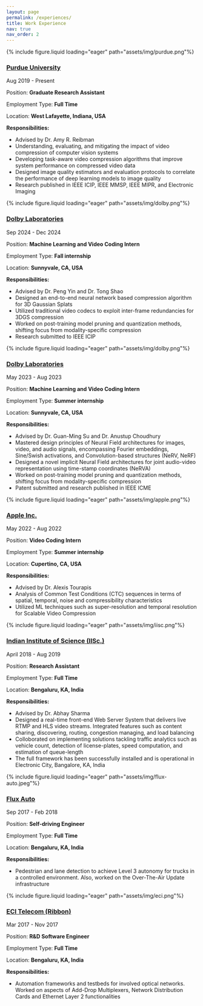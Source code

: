 ```yaml
---
layout: page
permalink: /experiences/
title: Work Experience
nav: true
nav_order: 2
---
```


<div class="project0">
    <div class="image-container0">
        {% include figure.liquid loading="eager" path="assets/img/purdue.png"%}
    </div>
    <div class="project-details0">
        <div class="heading">
        <a href="https://www.purdue.edu/"><h3>Purdue University</h3></a>
        <span class="timeline">Aug 2019 - Present</span>
        </div>
        <p>Position: <strong>Graduate Research Assistant</strong></p>
        <p>Employment Type: <strong>Full Time</strong></p>
        <p>Location: <strong>West Lafayette, Indiana, USA</strong></p>
        <p><b>Responsibilities:</b></p>
        <ul>
            <li>Advised by Dr. Amy R. Reibman</li>
            <li>Understanding, evaluating, and mitigating the impact of video compression of computer vision systems</li>
            <li>Developing task-aware video compression algorithms that improve system performance on compressed video data</li>
            <li>Designed image quality estimators and evaluation protocols to correlate the performance of deep learning models to image quality</li>
            <li>Research published in IEEE ICIP, IEEE MMSP, IEEE MIPR, and Electronic Imaging </li>
        </ul>
    </div>
</div>

<div class="project0">
    <div class="image-container0">
        {% include figure.liquid loading="eager" path="assets/img/dolby.png"%}
    </div>
    <div class="project-details0">
        <div class="heading">
        <a href="https://www.dolby.com/en-in/"><h3>Dolby Laboratories</h3></a>
        <span class="timeline">Sep 2024 - Dec 2024</span>
        </div>
        <p>Position: <strong>Machine Learning and Video Coding Intern </strong></p>
        <p>Employment Type: <strong>Fall internship</strong></p>        
        <p>Location: <strong>Sunnyvale, CA, USA</strong></p>
        <p><b>Responsibilities:</b></p>
        <ul>
            <li>Advised by Dr. Peng Yin and Dr. Tong Shao</li>
            <li>Designed an end-to-end neural network based compression algorithm for 3D Gaussian Splats</li>
            <li>Utilized traditional video codecs to exploit inter-frame redundancies for 3DGS compression</li>
            <li>Worked on post-training model pruning and quantization methods, shifting focus from modality-specific compression</li>
            <li>Research submitted to IEEE ICIP</li>
        </ul>
    </div>
</div>


<div class="project0">
    <div class="image-container0">
        {% include figure.liquid loading="eager" path="assets/img/dolby.png"%}
    </div>
    <div class="project-details0">
        <div class="heading">
        <a href="https://www.dolby.com/en-in/"><h3>Dolby Laboratories</h3></a>
        <span class="timeline">May 2023 - Aug 2023</span>
        </div>
        <p>Position: <strong>Machine Learning and Video Coding Intern </strong></p>
        <p>Employment Type: <strong>Summer internship</strong></p>        
        <p>Location: <strong>Sunnyvale, CA, USA</strong></p>
        <p><b>Responsibilities:</b></p>
        <ul>
            <li>Advised by Dr. Guan-Ming Su and Dr. Anustup Choudhury</li>
            <li>Mastered design principles of Neural Field architectures for images, video, and audio signals, encompassing Fourier embeddings, Sine/Swish activations, and Convolution-based structures (NeRV, NeRF)</li>
            <li>Designed a novel implicit Neural Field architectures for joint audio-video representation using time-stamp coordinates (NeRVA)</li>
            <li>Worked on post-training model pruning and quantization methods, shifting focus from modality-specific compression</li>
            <li>Patent submitted and research published in IEEE ICME</li>
        </ul>
    </div>
</div>


<div class="project0">
    <div class="image-container0">
        {% include figure.liquid loading="eager" path="assets/img/apple.png"%}
    </div>
    <div class="project-details0">
        <div class="heading">
        <a href="https://www.apple.com/careers/us/work-at-apple.html"><h3>Apple Inc.</h3></a>
        <span class="timeline">May 2022 - Aug 2022</span>
        </div>
        <p>Position: <strong>Video Coding Intern </strong></p>
        <p>Employment Type: <strong>Summer internship</strong></p>        
        <p>Location: <strong>Cupertino, CA, USA</strong></p>
        <p><b>Responsibilities:</b></p>
        <ul>
            <li>Advised by Dr. Alexis Tourapis</li>
            <li>Analysis of Common Test Conditions (CTC) sequences in terms of spatial, temporal, noise and compressibility characteristics </li>
            <li>Utilized ML techniques such as super-resolution and temporal resolution for Scalable Video Compression</li>
        </ul>
    </div>
</div>



<div class="project0">
    <div class="image-container0">
        {% include figure.liquid loading="eager" path="assets/img/iisc.png"%}
    </div>
    <div class="project-details0">
        <div class="heading">
        <a href="https://iisc.ac.in/"><h3>Indian Institute of Science (IISc.)</h3></a>
        <span class="timeline">April 2018 - Aug 2019</span>
        </div>
        <p>Position: <strong>Research Assistant </strong></p>
        <p>Employment Type: <strong>Full Time</strong></p>        
        <p>Location: <strong>Bengaluru, KA, India</strong></p>
        <p><b>Responsibilities:</b></p>
        <ul>
            <li>Advised by Dr. Abhay Sharma</li>
            <li>Designed a real-time front-end Web Server System that delivers live RTMP and HLS video streams. Integrated features such as content sharing, discovering, routing, congestion managing, and load balancing </li>
            <li>Colloborated on implementing solutions tackling traffic analytics such as vehicle count, detection of license-plates, speed computation, and estimation of queue-length</li>
            <li>The full framework has been successfully installed and is operational in Electronic City, Bangalore, KA, India</li>
        </ul>
    </div>
</div>



<div class="project0">
    <div class="image-container0">
        {% include figure.liquid loading="eager" path="assets/img/flux-auto.jpeg"%}
    </div>
    <div class="project-details0">
        <div class="heading">
        <a href="https://fluxauto.xyz/"><h3>Flux Auto</h3></a>
        <span class="timeline">Sep 2017 - Feb 2018</span>
        </div>
        <p>Position: <strong>Self-driving Engineer</strong></p>
        <p>Employment Type: <strong>Full Time</strong></p>        
        <p>Location: <strong>Bengaluru, KA, India</strong></p>
        <p><b>Responsibilities:</b></p>
        <ul>
            <li>Pedestrian and lane detection to achieve Level 3 autonomy for trucks in a controlled environment. Also, worked on the Over-The-Air Update infrastructure </li>
        </ul>
    </div>
</div>

<div class="project0">
    <div class="image-container0">
        {% include figure.liquid loading="eager" path="assets/img/eci.png"%}
    </div>
    <div class="project-details0">
        <div class="heading">
        <a href="https://fluxauto.xyz/"><h3>ECI Telecom (Ribbon)</h3></a>
        <span class="timeline">Mar 2017 - Nov 2017</span>
        </div>
        <p>Position: <strong>R&D Software Engineer</strong></p>
        <p>Employment Type: <strong>Full Time</strong></p>        
        <p>Location: <strong>Bengaluru, KA, India</strong></p>
        <p><b>Responsibilities:</b></p>
        <ul>
            <li>Automation frameworks and testbeds for involved optical networks. Worked on aspects of Add-Drop Multiplexers, Network Distribution Cards and Ethernet Layer 2 functionalities</li>
        </ul>
    </div>
</div>



